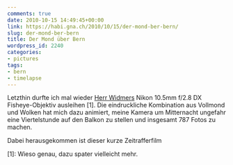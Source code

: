 ```yaml
---
comments: true
date: 2010-10-15 14:49:45+00:00
link: https://habi.gna.ch/2010/10/15/der-mond-ber-bern/
slug: der-mond-ber-bern
title: Der Mond über Bern
wordpress_id: 2240
categories:
- pictures
tags:
- bern
- timelapse
---
```


Letzthin durfte ich mal wieder [Herr Widmers](https://blog.dasrecht.net/) Nikon 10.5mm f/2.8 DX Fisheye-Objektiv ausleihen [1]. Die eindruckliche Kombination aus Vollmond und Wolken hat mich dazu animiert, meine Kamera um Mitternacht ungefahr eine Viertelstunde auf den Balkon zu stellen und insgesamt 787 Fotos zu machen.




Dabei herausgekommen ist dieser kurze Zeitrafferfilm







[1]: Wieso genau, dazu spater vielleicht mehr.



